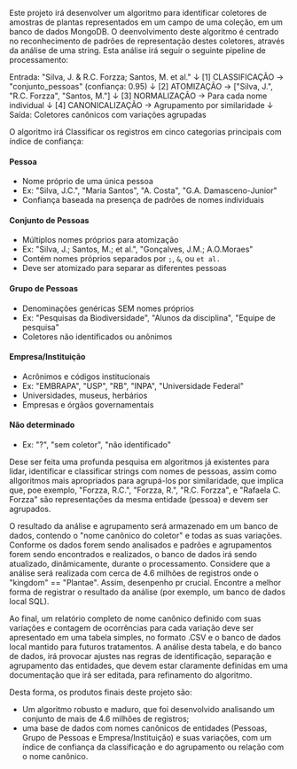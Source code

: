 Este projeto irá desenvolver um algoritmo para identificar coletores de amostras de plantas representados em um campo de uma coleção, em um banco de dados MongoDB. O deenvolvimento deste algoritmo é centrado no reconhecimento de padrões de representação destes coletores, através da análise de uma string. Esta análise irá seguir o seguinte pipeline de processamento:

Entrada: "Silva, J. & R.C. Forzza; Santos, M. et al."
    ↓
[1] CLASSIFICAÇÃO → "conjunto_pessoas" (confiança: 0.95)
    ↓
[2] ATOMIZAÇÃO → ["Silva, J.", "R.C. Forzza", "Santos, M."]
    ↓
[3] NORMALIZAÇÃO → Para cada nome individual
    ↓
[4] CANONICALIZAÇÃO → Agrupamento por similaridade
    ↓
Saída: Coletores canônicos com variações agrupadas

O algoritmo irá Classificar os registros em cinco categorias principais com índice de confiança:

#### Pessoa

- Nome próprio de uma única pessoa
- Ex: "Silva, J.C.", "Maria Santos", "A. Costa", "G.A. Damasceno-Junior"
- Confiança baseada na presença de padrões de nomes individuais

#### Conjunto de Pessoas

- Múltiplos nomes próprios para atomização
- Ex: "Silva, J.; Santos, M.; et al.", "Gonçalves, J.M.; A.O.Moraes"
- Contém nomes próprios separados por `;`, `&`, ou `et al.`
- Deve ser atomizado para separar as diferentes pessoas

#### Grupo de Pessoas

- Denominações genéricas SEM nomes próprios
- Ex: "Pesquisas da Biodiversidade", "Alunos da disciplina", "Equipe de pesquisa"
- Coletores não identificados ou anônimos

#### Empresa/Instituição

- Acrônimos e códigos institucionais
- Ex: "EMBRAPA", "USP", "RB", "INPA", "Universidade Federal"
- Universidades, museus, herbários
- Empresas e órgãos governamentais

#### Não determinado
- Ex: "?", "sem coletor", "não identificado"

Dese ser feita uma profunda pesquisa em algoritmos já existentes para lidar, identificar e classificar strings com nomes de pessoas, assim como allgoritmos mais apropriados para agrupá-los por similaridade, que implica que, poe exemplo, "Forzza, R.C.", "Forzza, R.", "R.C. Forzza", e "Rafaela C. Forzza" são representações da mesma entidade (pessoa) e devem ser agrupados.

O resultado da análise e agrupamento será armazenado em um banco de dados, contendo o "nome canônico do coletor" e todas as suas variações. Conforme os dados forem sendo analisados e padrões e agrupamentos forem sendo encontrados e realizados, o banco de dados irá sendo atualizado, dinâmicamente, durante o processamento. Considere que a análise será realizada com cerca de 4.6 milhões de registros onde o "kingdom" == "Plantae". Assim, desenpenho pr crucial. Encontre a melhor forma de registrar o resultado da análise (por exemplo, um banco de dados local SQL).

Ao final, um relatório completo de nome canônico definido com suas variações e contagem de ocorrências para cada variação deve ser apresentado em uma tabela simples, no formato .CSV e o banco de dados local mantido para futuros tratamentos. A análise desta tabela, e do banco de dados, irá provocar ajustes nas regras de identificação, separação e agrupamento das entidades, que devem estar claramente definidas em uma documentação que irá ser editada, para refinamento do algoritmo.

Desta forma, os produtos finais deste projeto são:
* Um algoritmo robusto e maduro, que foi desenvolvido analisando um conjunto de mais de 4.6 milhões de registros;
* uma base de dados com nomes canônicos de entidades (Pessoas, Grupo de Pessoas e Empresa/Instituição) e suas variações, com um índice de confiança da classificação e do agrupamento ou relação com o nome canônico.